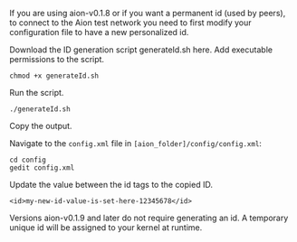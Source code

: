 If you are using aion-v0.1.8 or if you want a permanent id (used by peers), to connect to the Aion test network you need to first modify your configuration file to have a new personalized id.

Download the ID generation script generateId.sh here.
Add executable permissions to the script.

```
chmod +x generateId.sh
```

Run the script.

```
./generateId.sh
```

Copy the output.

Navigate to the `config.xml` file in `[aion_folder]/config/config.xml`:

```
cd config
gedit config.xml
```

Update the value between the id tags to the copied ID.

```
<id>my-new-id-value-is-set-here-12345678</id>
```

Versions aion-v0.1.9 and later do not require generating an id. A temporary unique id will be assigned to your kernel at runtime.

